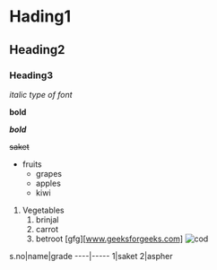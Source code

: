 # Hading1
## Heading2
### Heading3

*italic type of font*

**bold**

***bold***

~~saket~~
* fruits
  * grapes
  * apples
  * kiwi 
1. Vegetables
   1. brinjal
   2. carrot
   3. betroot
[gfg][www.geeksforgeeks.com]
![cod](https://dotesports.com/news/call-of-duty-mobile-garena-and-global-whats-the-difference)

s.no|name|grade
----|-----
1|saket
2|aspher

